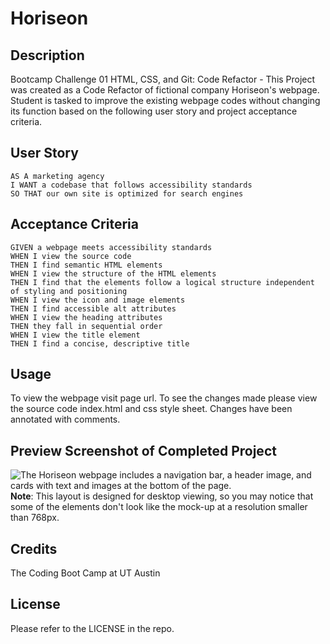 # Horiseon

## Description

Bootcamp Challenge 01 HTML, CSS, and Git: Code Refactor - This Project was created as a Code Refactor of fictional company Horiseon's webpage. Student is tasked to improve the existing webpage codes without changing its function based on the following user story and project acceptance criteria.

## User Story

```
AS A marketing agency
I WANT a codebase that follows accessibility standards
SO THAT our own site is optimized for search engines
```

## Acceptance Criteria

```
GIVEN a webpage meets accessibility standards
WHEN I view the source code
THEN I find semantic HTML elements
WHEN I view the structure of the HTML elements
THEN I find that the elements follow a logical structure independent of styling and positioning
WHEN I view the icon and image elements
THEN I find accessible alt attributes
WHEN I view the heading attributes
THEN they fall in sequential order
WHEN I view the title element
THEN I find a concise, descriptive title
```

## Usage

To view the webpage visit page url.
To see the changes made please view the source code index.html and css style sheet.
Changes have been annotated with comments.

## Preview Screenshot of Completed Project
![The Horiseon webpage includes a navigation bar, a header image, and cards with text and images at the bottom of the page.](./assets/previewscreen.png)
**Note**: This layout is designed for desktop viewing, so you may notice that some of the elements don't look like the mock-up at a resolution smaller than 768px. 

## Credits

The Coding Boot Camp at UT Austin

## License

Please refer to the LICENSE in the repo.